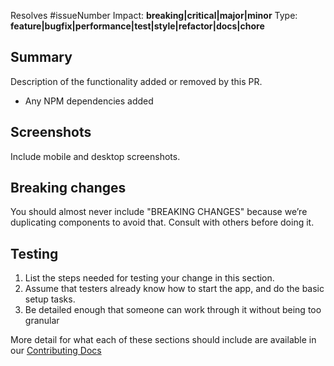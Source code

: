 Resolves #issueNumber
Impact: **breaking|critical|major|minor**
Type: **feature|bugfix|performance|test|style|refactor|docs|chore**

<!-- 📦🚀 This project is deployed with [semantic-release](https://github.com/semantic-release/semantic-release) -->

<!-- Any PR with commits that start with `feat:` or `fix:` will trigger new major or minor release respectively -->

## Summary
Description of the functionality added or removed by this PR.
- Any NPM dependencies added

## Screenshots
Include mobile and desktop screenshots.

## Breaking changes
You should almost never include "BREAKING CHANGES" because we’re duplicating components to avoid that. Consult with others before doing it.

## Testing
1. List the steps needed for testing your change in this section.
2. Assume that testers already know how to start the app, and do the basic setup tasks.
3. Be detailed enough that someone can work through it without being too granular

More detail for what each of these sections should include are available in our [Contributing Docs](https://docs.reactioncommerce.com/reaction-docs/trunk/contributing-to-reaction)
